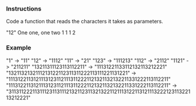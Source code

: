 ### Instructions

Code a function that reads the characters it takes as parameters.

"12"
One one, one two
1 1 1 2

### Example

"1" -> "11"
"12" -> "1112"
"11" -> "21"
"123" -> "111213"
"112" -> "2112"
"1121" -> "211211"
"13211311123113112211" -> "11131221133112132113212221"
"1321132132111213122112311311222113111221131221" -> "11131221131211131231121113112221121321132132211331222113112211"
"11131221131211131231121113112221121321132132211331222113112211" -> "311311222113111231131112132112311321322112111312211312111322212311322113212221"
